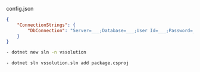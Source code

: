 
config.json

```json
{
    "ConnectionStrings": {
        "DbConnection": "Server=___;Database=___;User Id=___;Password=___;"
    }
}
```

<!-- {
    "DbConnection": {
        "server": "",
        "database": "",
        "userId": "",
        "password": ""
    }
} -->

```cmd
- dotnet new sln -n vssolution
```


```cmd
- dotnet sln vssolution.sln add package.csproj
```